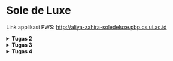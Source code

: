 # Sole de Luxe
Link applikasi PWS: http://aliya-zahira-soledeluxe.pbp.cs.ui.ac.id

<details>
<Summary><b>Tugas 2</b></summary>

# Tugas 2: Implementasi Model-View-Template (MVT) pada Django
Link applikasi PWS: http://aliya-zahira-soledeluxe.pbp.cs.ui.ac.id

## Langkah-langkah pembuatan project
Berikut adalah beberapa langkah-langkah yang saya lakukan untuk membuat project ini
- Melakukan instalasi python, django, dan github.
- Mengaktifkan virtual environment
- Menambahkan beberapa dependencies pada requirements dan juga melakukan instalasi requirements itu sendiri serta membuat projek Django
- Melakukan konfigurasi server dan menjalankan server itu sendiri lalu menonaktifkan server dan virtual environment
- Mengunggah projek ke github dengan melakukan command push
- Membuat project dan aplikasi dengan startapp serta mendaftarkan applikasi main ke dalam project
- Mengganti isian dari berkas models.py dengan atribut yang sesuai, setelah itu melakukan migrasi model
- Menambahkan data-data yang diperlukan pada berkas views.py
- Membuat berkas main.html yang berisi kustomisasi tampilan sesuai yang diinginkan, lalu membuat konfigurasi routing URL
- Melakukan pembaruan/update pada github dan melakukan deployment hasil ke PWS

## Buatlah bagan yang berisi request client ke web aplikasi berbasis Django beserta responnya dan jelaskan pada bagan tersebut kaitan antara urls.py, views.py, models.py, dan berkas html.
![Flow Diagram](diagram.jpeg)
- urls.py: untuk menerima request yang sesuai dan menghubungkan pola request tersebut ke views
- template: menyusun tampilan akhir dari aplikasi
- views.py: mengelola logika dari aplikasi
- models.py: berisi skema yang telah dimodifikasi tentang data

## Jelaskan fungsi git dalam pengembangan perangkat lunak!
Git membantu programmer melacak perubahan basis kode, sehingga dapat memudahkan programmer dalam mengelola dan berkolaborasi dalam pembuatan project. Git membantu programmer untuk mengerjakan project yang sama secara bersamaan. Selain itu, git juga sangat membantu dalam pengembangan program karena menyediakan riwayat perubahan dan memungkinkan programmer uuntuk melakukan pengembalian project ke versi sebelumnya.

## Menurut Anda, dari semua framework yang ada, mengapa framework Django dijadikan permulaan pembelajaran pengembangan perangkat lunak?
Django dipilih karena kelengkapan fitur yang dimiliki karena Django telah menyediakan banyak fitur bawaan yang dapat memudahkan pengembangan aplikasi. Selanjutnya, Django memiliki dokumentasi yang lengkap sehingga dapat membantu programmer pemula untuk mengatasi masalah dan belajar lebih cepat.

## Mengapa model pada Django disebut sebagai ORM?
Model pada Django disebut ORM (Object-Relational Mapping) karena ORM menghubungkan objek Python dengan tabel dalam database relasional. Dengan ORM, pengembang dapat berinteraksi dengan database menggunakan kode Python, menghindari penulisan SQL secara langsung, dan memungkinkan pengelolaan data yang efisien melalui pemetaan objek ke format tabel.

</details>

<details>
<Summary><b>Tugas 3</b></summary>

# Tugas 3
## Jelaskan mengapa kita memerlukan data delivery dalam pengimplementasian sebuah platform?
Data delivery sangat penting dalam implementasi sebuah platform karena membantu meningkatkan efisiensi dengan memastikan bahwa data yang diperlukan oleh pengguna atau aplikasi tersedia tepat waktu dan dalam format yang sesuai. Selain itu, proses data delivery juga berkontribusi pada peningkatan kecepatan platform dan memastikan bahwa data yang disajikan akurat serta konsisten. Data delivery juga mendukung skalabilitas dengan memungkinkan platform menangani volume data yang meningkat seiring waktu, serta memastikan bahwa platform responsif terhadap perubahan dan pembaruan data secara real-time. Selain itu, aspek keamanan dalam data delivery melibatkan perlindungan data selama transmisi, menjaga data tetap aman dari akses yang tidak sah.

## Menurutmu, mana yang lebih baik antara XML dan JSON? Mengapa JSON lebih populer dibandingkan XML?
Saya lebih memilih JSON karena karena formatnya yang lebih sederhana dan ringkas sehingga memudahkan penulisan, pembacaan, dan pemahaman data. Selain itu, JSON memiliki ukuran data yang lebih kecil dan parsing yang lebih cepat, karena itulah JSON meningkatkan efisiensi dan kinerja aplikasi, terutama di lingkungan web. Beberapa alasan diatas juga menyebabkan JSON lebih popular penggunaannya dibanding XML.

## Jelaskan fungsi dari method is_valid() pada form Django dan mengapa kita membutuhkan method tersebut?
Method `is_valid()` pada form Django berfungsi untuk memeriksa apakah data yang dikirimkan melalui form memenuhi semua kriteria validasi yang telah ditentukan. Dengan menggunakan `is_valid()`, kita dapat memastikan bahwa data valid sebelum melanjutkan ke langkah berikutnya, seperti menyimpan data ke database atau memproses informasi lebih lanjut. Method ini juga menangani dan menyimpan pesan kesalahan jika ada input yang tidak valid, sehingga memudahkan kita untuk memberikan umpan balik yang relevan kepada pengguna.

## Mengapa kita membutuhkan csrf_token saat membuat form di Django? Apa yang dapat terjadi jika kita tidak menambahkan csrf_token pada form Django? Bagaimana hal tersebut dapat dimanfaatkan oleh penyerang?
CSRF (Cross-Site Request Forgery) token diperlukan dalam form Django untuk melindungi situs web dari serangan di mana penyerang mencoba mengirimkan permintaan palsu atas nama pengguna tanpa izin. Jika `csrf_token` tidak ditambahkan pada form, penyerang bisa membuat form palsu di situs lain yang mengirimkan data berbahaya ke situs web kita. Ini bisa menyebabkan tindakan yang tidak diinginkan, seperti perubahan data pengguna atau akses yang tidak sah. Dengan `csrf_token`, Django memastikan bahwa hanya permintaan yang sah dan berasal dari pengguna yang sebenarnya yang akan diproses.

## Jelaskan bagaimana cara kamu mengimplementasikan checklist di atas secara step-by-step (bukan hanya sekadar mengikuti tutorial).
### 1. Membuat input form untuk menambahkan objek model pada app sebelumnya.
Langkah pertama yang saya lakukan untuk membuat input form adalah dengan membuat berkas baru bernama forms.py dan meng import form tersebut dalam berkas views.py. Selanjutnya, saya membuat fungsi khusus yang akan menerima request entry dan meng import nya pada berkas urls.py dan membuat berkas HTML baru yang berisi entry dari form tersebut.

### 2. Tambahkan 4 fungsi views baru untuk melihat objek yang sudah ditambahkan dalam format XML, JSON, XML by ID, dan JSON by ID.
Untuk data dalam format XML dan JSON, pertama-tama saya menambahkan impor `HttpResponse` dan `serializers` pada berkas `views.py`. Kemudian, saya membuat fungsi baru yang menerima parameter `request` dan mengembalikan data dalam format XML menggunakan `HttpResponse`. Fungsi ini akan membangun data XML dan mengembalikannya dengan tipe konten yang sesuai. Selanjutnya, saya membuat fungsi serupa yang juga menerima parameter `request`, tetapi mengembalikan data dalam format JSON. Fungsi ini akan menggunakan `HttpResponse` dengan tipe konten `application/json`. Terakhir, saua membuat dua fungsi tambahan untuk menangani data dengan ID tertentu. Fungsi-fungsi ini akan menyimpan hasil query berdasarkan ID dan mengembalikannya dalam format XML atau JSON dengan menggunakan `HttpResponse`, serta mengatur tipe konten menjadi `application/xml` atau `application/json`, sesuai dengan format yang diminta.

### 3. Membuat routing URL untuk masing-masing views yang telah ditambahkan pada poin 2.
Pertama, tambahkan impor untuk fungsi-fungsi yang telah dibuat sebelumnya, yaitu `show_xml`, `show_json`, `show_xml_by_id`, dan `show_json_by_id`, ke dalam berkas `views.py`. Setelah itu, tambahkan path URL untuk keempat fungsi tersebut ke dalam berkas `urls.py`. Setelah melakukan import beberapa function tadi, maka function tersebut dapat diakses pada rute yang sesuai di aplikasi Django dan memungkinkan pengguna untuk melihat data dalam format XML dan JSON serta mengakses objek berdasarkan ID melalui URL yang telah ditentukan.

## Mengakses keempat URL di poin 2 menggunakan Postman, membuat screenshot dari hasil akses URL pada Postman, dan menambahkannya ke dalam README.md.
### URL XML
![Flow Diagram](XML.jpeg)
### URL XML by ID
![Flow Diagram](XML_by_ID.jpeg)
### URL JSON
![Flow Diagram](JSON.jpeg)
### URL JSON by ID
![Flow Diagram](JSON_by_ID.jpeg)

</details>

<details>
<Summary><b>Tugas 4</b></summary>

# Tugas 4
## 1. Apa perbedaan antara HttpResponseRedirect() dan redirect()
### - HttpResponseRedirect()
**HttpResponseRedirect()** adalah turunan dari **HttpResponse** yang menghasilkan respons pengalihan ke klien. Fungsinya adalahh untuk mengarahkan pengguna ke URL spesifik dengan mengirim objek **HttpResponse** yang berisi kode status HTTP 302
### - redirect()
**redirect()** merupakan fungsi shortcut yang lebih praktis dan fleksibel untuk mengelola pengalihan. Fungsi ini memudahkan pengalihan tanpa perlu secara manual menentukan URL, terutama saat menggunakan nama view atau objek.

## 2. Jelaskan cara kerja penghubungan model Product dengan User!
Penghubungan model **ShoeEntry** dengan model **User** dilakukan menggunakan field **ForeignKey**. Field **user** mengacu pada model **User** dari Django yang memungkinkan setiap entry sepatu dikaitkan dengan pengguna yang terdaftar. Dengan argumen **on_delete_models.CASCADE**, apabila pengguna dihapus, maka semua entry sepatu yang berkaitan dengan pengguna tersebut juga akan terhapus secara otomatis. Adanya relasi ini memungkinkan pengguna untuk mengelola data mereka.

## 3. Apa perbedaan antara authentication dan authorization, apakah yang dilakukan saat pengguna login? Jelaskan bagaimana Django mengimplementasikan kedua konsep tersebut.
### - Authentication
Authentication merupakan proses verifikasi identitas pengguna. Proses ini akan memeriksa validitas kredensial pengguna seperti username dan password. 
### - Authorization
Authorization merupakan proses yang terjadi setelah penggun berhasil melalui tahap authentication. Authorization adalah proses yang mengatur hak akses pengguna terhadap suatu aplikasi. Authorization menentukan apa yang dapat dilakukan oleh pengguna setelah melewati tahap authentication. Contohnya, tahap selanjutnya setelah authentication pada web Sole de Luxe adalah user dapat menambahkan shoes entry beserta atributnya. 

## 4. Bagaimana Django mengingat pengguna yang telah login? Jelaskan kegunaan lain dari cookies dan apakah semua cookies aman digunakan?
Django mengingat pengguna yang telah login menggunakan session dan cookies, di mana session ID disimpan dalam cookie di browser untuk mengaitkan pengguna dengan data sesi mereka di server. Selain autentikasi, cookies juga digunakan untuk menyimpan preferensi pengguna, melacak aktivitas, dan meningkatkan keamanan. Namun, tidak semua cookies aman. Untuk menjaga keamanan, cookies sebaiknya hanya dikirim melalui HTTPS (Secure), tidak diakses oleh JavaScript (HttpOnly), dibatasi untuk domain yang sama (SameSite), dan data sensitif dienkripsi. Praktik ini memastikan keamanan dan integritas sesi pengguna di Django.

## 5. Jelaskan bagaimana cara kamu mengimplementasikan checklist di atas secara step-by-step (bukan hanya sekadar mengikuti tutorial).
### 1. Membuat form untuk registrasi
Langkah pertama yang saya lakukan akan membuat form registrasi. Pada tahap ini menambahkan **UserCreationForm** dan **messages** untuk memudahkan pembuatan formulir pendaftaran pengguna. 
### 2. Membuat form login, logout, dan merestriksi akses halaman main
Untuk membuat form login, saya menambahkan **authenticate**, **login** dan **AuthenticationForm** pada views serta mendefinisikan fungsi **login_user**. Untuk membuat form logout, saya menambahkan sebuah fungsi bernama **logout_user** untuk menghapus sesi pengguna. Selanjutnya saya menambahkan **@login_required** untuk membatasi akses pengguna ke halaman main, sehingga login diperlukan untuk mengaksesnya.
### 3. Menambahkan cookies
Saya menggunakan cookie untuk menyimpan waktu login terakhir dengan **response.set_cookie('last_login')** pada fungsi **login_user** dan menambahkan **response.delete_cookie('last_login')** pada **logout_user** untuk menghapus cookie setelah pengguna logout.
### 4. Menghubungan model dengan User
Pada tahap ini saya menambahkan field **user = models.ForeignKey(User, on_delete=models.CASCADE)** pada model **ShoesEntry** di models.py. Setelah itu, saya menetapkan **shoes_entry.user = request.user** di **create_shoes_entry** dan filter entri di **show_main** dengan **ShoesEntry.objects.filter(user=request.user)**. Lalu, saya melakukan migrations terhadap model dan mengatur variabel **DEBUG** pada settings.
### 4. Membuat dummy data
Sebelum melakukan migration, saya sudah membuat satu user. Setelah itu, saya mendefinisikan satu akun user lagi beserta 3 dummy data di masing-masing akun. 

</details>